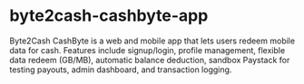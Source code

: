 # byte2cash-cashbyte-app
Byte2Cash CashByte is a web and mobile app that lets users redeem mobile data for cash. Features include signup/login, profile management, flexible data redeem (GB/MB), automatic balance deduction, sandbox Paystack for testing payouts, admin dashboard, and transaction logging.
